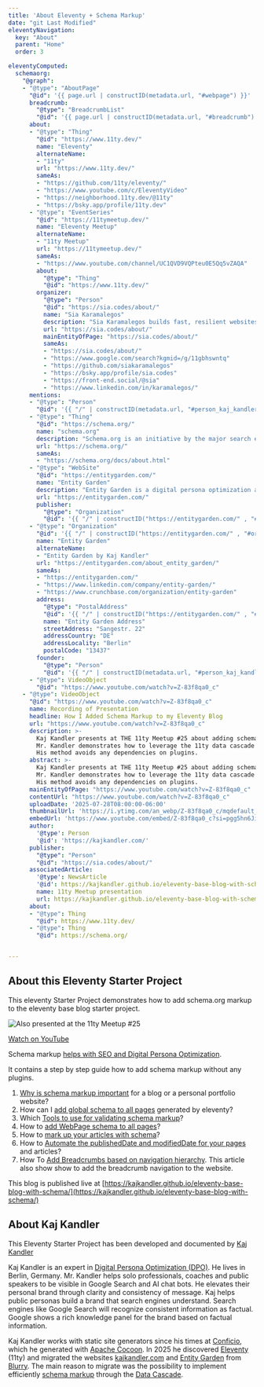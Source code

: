 ```yaml
---
title: 'About Eleventy + Schema Markup'
date: "git Last Modified"
eleventyNavigation:
  key: "About"
  parent: "Home"
  order: 3

eleventyComputed:
  schemaorg:
    "@graph":
    - "@type": "AboutPage"
      "@id": '{{ page.url | constructID(metadata.url, "#webpage") }}'
      breadcrumb:
        "@type": "BreadcrumbList"
        "@id": '{{ page.url | constructID(metadata.url, "#breadcrumb") }}'
      about:
      - "@type": "Thing"
        "@id": "https://www.11ty.dev/"
        name: "Eleventy"
        alternateName:
        - "11ty"
        url: "https://www.11ty.dev/"
        sameAs:
        - "https://github.com/11ty/eleventy/"
        - "https://www.youtube.com/c/EleventyVideo"
        - "https://neighborhood.11ty.dev/@11ty"
        - "https://bsky.app/profile/11ty.dev"
      - "@type": "EventSeries"
        "@id": "https://11tymeetup.dev/"
        name: "Eleventy Meetup"
        alternateName:
        - "11ty Meetup"
        url: "https://11tymeetup.dev/"
        sameAs:
        - "https://www.youtube.com/channel/UC1QVD9VQPteu0E5Qq5vZAQA"
        about:
          "@type": "Thing"
          "@id": "https://www.11ty.dev/"
        organizer:
          "@type": "Person"
          "@id": "https://sia.codes/about/"
          name: "Sia Karamalegos"
          description: "Sia Karamalegos builds fast, resilient websites. She specializes in optimizing web performance. Sia Karamalegos is a public speaker and organizes the Eleventy Meetup."
          url: "https://sia.codes/about/"
          mainEntityOfPage: "https://sia.codes/about/"
          sameAs:
          - "https://sia.codes/about/"
          - "https://www.google.com/search?kgmid=/g/11gbhswntq"
          - "https://github.com/siakaramalegos"
          - "https://bsky.app/profile/sia.codes"
          - "https://front-end.social/@sia"
          - "https://www.linkedin.com/in/karamalegos/"
      mentions:
      - "@type": "Person"
        "@id": '{{ "/" | constructID(metadata.url, "#person_kaj_kandler") }}'
      - "@type": "Thing"
        "@id": "https://schema.org/"
        name: "schema.org"
        description: "Schema.org is an initiative by the major search engines to collaboratively create and maintain structured data on the Internet."
        url: "https://schema.org/"
        sameAs:
        - "https://schema.org/docs/about.html"
      - "@type": "WebSite"
        "@id": "https://entitygarden.com/"
        name: "Entity Garden"
        description: "Entity Garden is a digital persona optimization agency. They help solo professionals and public speakers to become visible in Google and LLM chat bots."
        url: "https://entitygarden.com/"
        publisher:
          "@type": "Organization"
          "@id": '{{ "/" | constructID("https://entitygarden.com/" , "#organization") }}'
      - "@type": "Organization"
        "@id": '{{ "/" | constructID("https://entitygarden.com/" , "#organization") }}'
        name: "Entity Garden"
        alternateName:
        - "Entity Garden by Kaj Kandler"
        url: "https://entitygarden.com/about_entity_garden/"
        sameAs:
        - "https://entitygarden.com/"
        - "https://www.linkedin.com/company/entity-garden/"
        - "https://www.crunchbase.com/organization/entity-garden"
        address:
          "@type": "PostalAddress"
          "@id": '{{ "/" | constructID("https://entitygarden.com/" , "#address") }}'
          name: "Entity Garden Address"
          streetAddress: "Sangestr. 22"
          addressCountry: "DE"
          addressLocality: "Berlin"
          postalCode: "13437"
        founder:
          "@type": "Person"
          "@id": '{{ "/" | constructID(metadata.url, "#person_kaj_kandler") }}'
      - "@type": VideoObject
        "@id": "https://www.youtube.com/watch?v=Z-83f8qa0_c"
    - "@type": VideoObject
      "@id": "https://www.youtube.com/watch?v=Z-83f8qa0_c"
      name: Recording of Presentation
      headline: How I Added Schema Markup to my Eleventy Blog
      url: "https://www.youtube.com/watch?v=Z-83f8qa0_c"
      description: >-
        Kaj Kandler presents at THE 11ty Meetup #25 about adding schema markup to an 11ty website.
        Mr. Kandler demonstrates how to leverage the 11ty data cascade for adding schema markup. 
        His method avoids any dependencies on plugins.
      abstract: >-
        Kaj Kandler presents at THE 11ty Meetup #25 about adding schema markup to an 11ty website.
        Mr. Kandler demonstrates how to leverage the 11ty data cascade for adding schema markup. 
        His method avoids any dependencies on plugins.
      mainEntityOfPage: "https://www.youtube.com/watch?v=Z-83f8qa0_c"
      contentUrl: "https://www.youtube.com/watch?v=Z-83f8qa0_c"
      uploadDate: '2025-07-28T08:00:00-06:00'
      thumbnailUrl: 'https://i.ytimg.com/an_webp/Z-83f8qa0_c/mqdefault_6s.webp?du=3000&sqp=CJm4ocQG&rs=AOn4CLCfFZX4FpFwQgAxYgeig_QDkAWURg'
      embedUrl: 'https://www.youtube.com/embed/Z-83f8qa0_c?si=pgg5hn6Ji5NisdH_'
      author:
        '@type': Person
        '@id': 'https://kajkandler.com/'
      publisher:
        "@type": "Person"
        "@id": "https://sia.codes/about/"
      associatedArticle:
        '@type': NewsArticle
        '@id': https://kajkandler.github.io/eleventy-base-blog-with-schema/about/
        name: 11ty Meetup presentation
        url: https://kajkandler.github.io/eleventy-base-blog-with-schema/about/
      about:
      - "@type": Thing
        "@id": https://www.11ty.dev/
      - "@type": Thing
        "@id": https://schema.org/


---
```


## About this Eleventy Starter Project

This eleventy Starter Project demonstrates how to add schema.org markup to the eleventy base blog starter project.

![Also presented at the 11ty Meetup #25](/VideoTHE11tyMeetup#25.png "Presentation available on YouTube")

[Watch on YouTube](https://www.youtube.com/watch?v=Z-83f8qa0_c)

Schema markup [helps with SEO and Digital Persona Optimization](/blog/importance_of_schema_markup.md).

It contains a step by step guide how to add schema markup without any plugins.

1. [Why is schema markup important](/blog/importance_of_schema_markup.md) for a blog or a personal portfolio website?
1. How can I [add global schema to all pages](/blog/adding_global_schema_to_eleventy.md) generated by eleventy?
1. Which [Tools to use for validating schema markup](/blog/tools_to_validate_schema.md)?
1. How to [add WebPage schema to all pages](/blog/adding_web_page_schema_globally.md)?
1. How to [mark up your articles with schema](/blog/schema_markup_for_articles.md)?
1. How to [Automate the publishedDate and modifiedDate for your pages](/blog/automating_dates_for_schema.md) and articles?
1. How To [Add Breadcrumbs based on navigation hierarchy](/blog/adding_breadcrumbs_with_schema.md). This article also show show to add the breadcrumb navigation to the website.

This blog is published live at [https://kajkandler.github.io/eleventy-base-blog-with-schema/](https://kajkandler.github.io/eleventy-base-blog-with-schema/)

## About Kaj Kandler

This Eleventy Starter Project has been developed and documented by [Kaj Kandler](https://kajkandler.com/)

Kaj Kandler is an expert in [Digital Persona Optimization (DPO)](https://entitygarden.com/glossary/digital_persona_optimization/). He lives in Berlin, Germany.
Mr. Kandler helps solo professionals, coaches and public speakers to be visible in Google Search and AI chat bots. He elevates their personal brand through clarity and consistency of message.
Kaj helps public personas build a brand that search engines understand. Search engines like Google Search will recognize consistent information as factual. Google shows a rich knowledge panel for the brand based on factual information.

Kaj Kandler works with static site generators since his times at [Conficio](https://conficio.com), which he generated with [Apache Cocoon](https://cocoon.apache.org/). In 2025 he discovered [Eleventy](https://www.11ty.dev/) (11ty) and migrated the websites [kajkandler.com](https://kajkandler.com/) and [Entity Garden](https://entitygarden.com) from [Blurry](https://github.com/blurry-dev/blurry). The main reason to migrate was the possibility to implement efficiently [schema markup](https://schema.org/) through the [Data Cascade](https://www.11ty.dev/docs/data-cascade/).

<!-- ## About the 11ty Meetup

Kaj Kandler published this 11ty Starter Project to present his methods to integrate schema markup at the 11ty Meetup. Anyone interested is invited to join the meetup and ask questions.

A recording of the Meetup is available at ... -->
